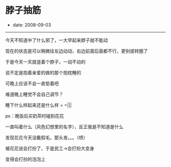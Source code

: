 # 脖子抽筋

- date: 2008-09-03

--------------------------


今天不知道中了什么邪了，一大早起来脖子就不能动

现在的状态是可以稍微往左边动动，右边前面后面都不行，更别提转圈了

于是今天一天就竖着个脖子，一动不动的

说不定是抱着亲爱的做的那个抱枕睡的

可晚上应该不会一直垫着吧

难道晚上睡觉不会自己调节？

睡下什么样起来还是什么样 = =|||

ps：晚饭后买奶茶时碰到花花

一直叫着什么（风色幻想里的名字），反正我是不知道是什么

发现花花今天没戴假毛，那头发。。。（喷）

被花花说会打扮了，于是民工->会打扮大变身

变得会打扮的泡泡上
